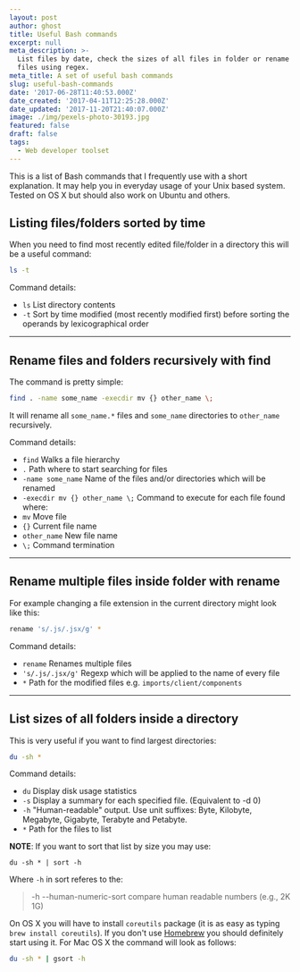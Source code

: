 ```yaml
---
layout: post
author: ghost
title: Useful Bash commands
excerpt: null
meta_description: >-
  List files by date, check the sizes of all files in folder or rename multiple
  files using regex.
meta_title: A set of useful bash commands
slug: useful-bash-commands
date: '2017-06-28T11:40:53.000Z'
date_created: '2017-04-11T12:25:28.000Z'
date_updated: '2017-11-20T21:40:07.000Z'
image: ./img/pexels-photo-30193.jpg
featured: false
draft: false
tags:
  - Web developer toolset
---
```

This is a list of Bash commands that I frequently use with a short explanation. It may help you in everyday usage of your Unix based system. Tested on OS X but should also work on Ubuntu and others.

## Listing files/folders sorted by time
When you need to find most recently edited file/folder in a directory this will be a useful command:

```bash
ls -t
```
Command details:

- `ls` List directory contents
- `-t` Sort by time modified (most recently modified first) before sorting the operands by lexicographical order

---

## Rename files and folders recursively with find
The command is pretty simple:
```bash
find . -name some_name -execdir mv {} other_name \;
```
It will rename all `some_name.*` files and `some_name` directories to `other_name` recursively.

Command details:

- `find` Walks a file hierarchy
- `.` Path where to start searching for files
- `-name some_name` Name of the files and/or directories which will be renamed
- `-execdir mv {} other_name \;` Command to execute for each file found where:
 - `mv` Move file
 - `{}` Current file name
 - `other_name` New file name
 - `\;` Command termination

---

## Rename multiple files inside folder with rename
For example changing a file extension in the current directory might look like this:
```bash
rename 's/.js/.jsx/g' *
```
Command details:

- `rename` Renames multiple files
- `'s/.js/.jsx/g'` Regexp which will be applied to the name of every file
- `*` Path for the modified files e.g. `imports/client/components`

---

## List sizes of all folders inside a directory
This is very useful if you want to find largest directories:
```sh
du -sh *
```
Command details:

- `du` Display disk usage statistics
- `-s` Display a summary for each specified file. (Equivalent to -d 0)
- `-h` "Human-readable" output. Use unit suffixes: Byte, Kilobyte, Megabyte, Gigabyte, Terabyte and Petabyte.
- `*` Path for the files to list

**NOTE**: If you want to sort that list by size you may use:
```
du -sh * | sort -h
```
Where `-h` in sort referes to the:

> -h --human-numeric-sort compare human readable numbers (e.g., 2K 1G)

On OS X you will have to install `coreutils` package (it is as easy as typing `brew install coreutils`). If you don't use [Homebrew](https://brew.sh/) you should definitely start using it.
For Mac OS X the command will look as follows:
```sh
du -sh * | gsort -h
```
